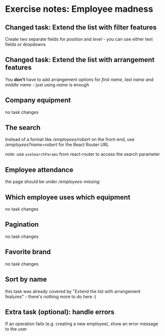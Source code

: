 # Exercise notes: Employee madness

## Changed task: Extend the list with filter features

Create two separate fields for _position_ and _level_ - you can use either text fields or dropdowns

## Changed task: Extend the list with arrangement features

You **don't** have to add arrangement options for _first name_, _last name_ and _middle name_ - just using _name_ is enough

## Company equipment

no task changes

## The search

Instead of a format like _/employees/robert_ on the front-end, use _/employees?name=robert_ for the React Router URL

note: use `useSearchParams` from react-router to access the search parameter

## Employee attendance

the page should be under _/employees-missing_

## Which employee uses which equipment

no task changes

## Pagination

no task changes

## Favorite brand

no task changes

## Sort by name

this task was already covered by "Extend the list with arrangement features" - there's nothing more to do here :)

## Extra task (optional): handle errors

If an operation fails (e.g. creating a new employee), show an error message to the user
